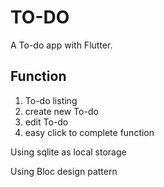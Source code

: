 # TO-DO

A To-do app with Flutter.


## Function

1. To-do listing
2. create new To-do
3. edit To-do 
4. easy click to complete function

Using sqlite as local storage

Using Bloc design pattern

